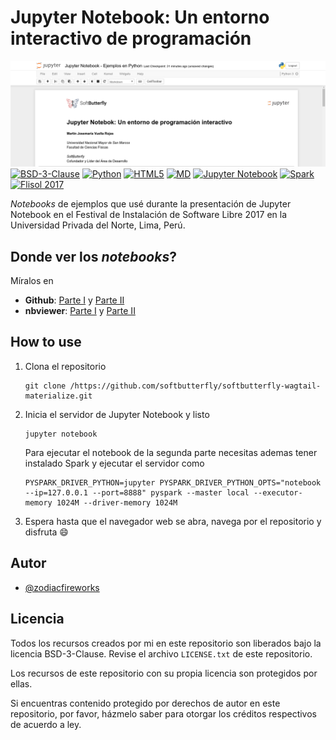 # Jupyter Notebook: Un entorno interactivo de programación

[![Preview](./banner.png)][1]
[![BSD-3-Clause][2]][1] [![Python][3]][1] [![HTML5][4]][1] [![MD][5]][1] [![Jupyter Notebook][6]][1] [![Spark][7]][1] [![Flisol 2017][8]][1]

*Notebooks* de ejemplos que usé durante la presentación de Jupyter Notebook en el Festival de Instalación de Software Libre 2017 en la Universidad Privada del Norte, Lima, Perú.

## Donde ver los *notebooks*?

Míralos en

* **Github**: [Parte I](https://goo.gl/Da35OO) y [Parte II](https://goo.gl/XbmpwQ)
* **nbviewer**: [Parte I](https://goo.gl/dvXPmk) y [Parte II](https://goo.gl/wgAkhB)

## How to use

1. Clona el repositorio
    ```
    git clone /https://github.com/softbutterfly/softbutterfly-wagtail-materialize.git
    ```

2. Inicia el servidor de Jupyter Notebook y listo
    ```
    jupyter notebook
    ```

    Para ejecutar el notebook de la segunda parte necesitas ademas tener instalado Spark y ejecutar el servidor como
    ```
    PYSPARK_DRIVER_PYTHON=jupyter PYSPARK_DRIVER_PYTHON_OPTS="notebook --ip=127.0.0.1 --port=8888" pyspark --master local --executor-memory 1024M --driver-memory 1024M
    ```

3. Espera hasta que el navegador web se abra, navega por el repositorio y disfruta :smile:

## Autor

* [@zodiacfireworks](https://github.com/zodiacfireworks)

## Licencia

Todos los recursos creados por mi en este repositorio son liberados bajo la licencia BSD-3-Clause. Revise el archivo `LICENSE.txt` de este repositorio.

Los recursos de este repositorio con su propia licencia son protegidos por ellas.

Si encuentras contenido protegido por derechos de autor en este repositorio, por favor, házmelo saber para otorgar los créditos respectivos de acuerdo a ley.

[1]: git@github.com:zodiacfireworks/meteorological-faker.git
[2]: https://img.shields.io/badge/License-BSD%203%20Clause-blue.svg?maxAge=2592000&style=flat-square
[3]: https://img.shields.io/badge/Language-Python-green.svg?maxAge=2592000&style=flat-square
[4]: https://img.shields.io/badge/Language-HTML5-orange.svg?maxAge=2592000&style=flat-square
[5]: https://img.shields.io/badge/Language-Markdown-lightgrey.svg?maxAge=2592000&style=flat-square
[6]: https://img.shields.io/badge/Tool-Jupyter%20Notebook-orange.svg?maxAge=2592000&style=flat-square
[7]: https://img.shields.io/badge/Tool-Spark-orange.svg?maxAge=2592000&style=flat-square
[8]: https://img.shields.io/badge/Topic-Flisol%202017-blue.svg?maxAge=2592000&style=flat-square
